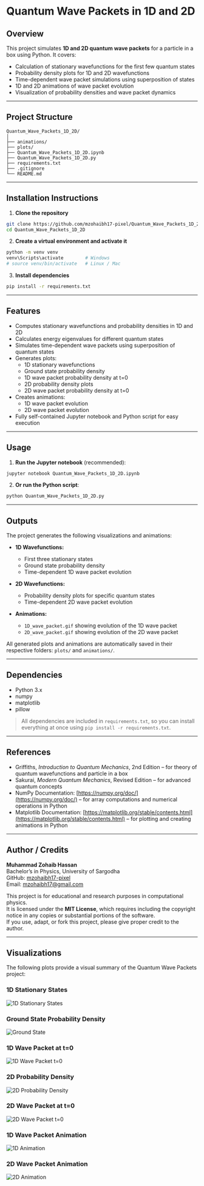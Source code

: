 # Quantum Wave Packets in 1D and 2D

## Overview
This project simulates **1D and 2D quantum wave packets** for a particle in a box using Python. It covers:

- Calculation of stationary wavefunctions for the first few quantum states
- Probability density plots for 1D and 2D wavefunctions
- Time-dependent wave packet simulations using superposition of states
- 1D and 2D animations of wave packet evolution
- Visualization of probability densities and wave packet dynamics

---

## Project Structure
```
Quantum_Wave_Packets_1D_2D/
│
├── animations/
├── plots/
├── Quantum_Wave_Packets_1D_2D.ipynb
├── Quantum_Wave_Packets_1D_2D.py
├── requirements.txt
├── .gitignore
└── README.md
```

---

## Installation Instructions

1. **Clone the repository**
```bash
git clone https://github.com/mzohaibh17-pixel/Quantum_Wave_Packets_1D_2D.git
cd Quantum_Wave_Packets_1D_2D
```

2. **Create a virtual environment and activate it**
```bash
python -m venv venv
venv\Scripts\activate        # Windows
# source venv/bin/activate   # Linux / Mac
```
3. **Install dependencies**
```bash
pip install -r requirements.txt
```

---

## Features

- Computes stationary wavefunctions and probability densities in 1D and 2D
- Calculates energy eigenvalues for different quantum states
- Simulates time-dependent wave packets using superposition of quantum states
- Generates plots:
  - 1D stationary wavefunctions
  - Ground state probability density
  - 1D wave packet probability density at t=0
  - 2D probability density plots
  - 2D wave packet probability density at t=0
- Creates animations:
  - 1D wave packet evolution
  - 2D wave packet evolution
- Fully self-contained Jupyter notebook and Python script for easy execution 

---

## Usage
1. **Run the Jupyter notebook** (recommended):
```bash
jupyter notebook Quantum_Wave_Packets_1D_2D.ipynb
```

2. **Or run the Python script**:
```bash
python Quantum_Wave_Packets_1D_2D.py
```

---

## Outputs

The project generates the following visualizations and animations:

- **1D Wavefunctions:**
  - First three stationary states
  - Ground state probability density
  - Time-dependent 1D wave packet evolution

- **2D Wavefunctions:**
  - Probability density plots for specific quantum states
  - Time-dependent 2D wave packet evolution

- **Animations:**
  - `1D_wave_packet.gif` showing evolution of the 1D wave packet
  - `2D_wave_packet.gif` showing evolution of the 2D wave packet

All generated plots and animations are automatically saved in their respective folders: `plots/` and `animations/`.

---

## Dependencies

- Python 3.x
- numpy
- matplotlib
- pillow

> All dependencies are included in `requirements.txt`, so you can install everything at once using `pip install -r requirements.txt`.   

---

## References

- Griffiths, *Introduction to Quantum Mechanics*, 2nd Edition – for theory of quantum wavefunctions and particle in a box  
- Sakurai, *Modern Quantum Mechanics*, Revised Edition – for advanced quantum concepts  
- NumPy Documentation: [https://numpy.org/doc/](https://numpy.org/doc/) – for array computations and numerical operations in Python  
- Matplotlib Documentation: [https://matplotlib.org/stable/contents.html](https://matplotlib.org/stable/contents.html) – for plotting and creating animations in Python

---

## Author / Credits

**Muhammad Zohaib Hassan**  
Bachelor’s in Physics, University of Sargodha  
GitHub: [mzohaibh17-pixel](https://github.com/mzohaibh17-pixel)  
Email: mzohaibh17@gmail.com  

This project is for educational and research purposes in computational physics.  
It is licensed under the **MIT License**, which requires including the copyright notice in any copies or substantial portions of the software.  
If you use, adapt, or fork this project, please give proper credit to the author.

---

## Visualizations

The following plots provide a visual summary of the Quantum Wave Packets project:

### 1D Stationary States
![1D Stationary States](plots/1D_stationary_states.png)

### Ground State Probability Density
![Ground State](plots/1D_probability_ground.png)

### 1D Wave Packet at t=0
![1D Wave Packet t=0](plots/1D_probability_t0.png)

### 2D Probability Density
![2D Probability Density](plots/2D_probability_4_4.png)

### 2D Wave Packet at t=0
![2D Wave Packet t=0](plots/2D_wave_packet.png)

### 1D Wave Packet Animation
![1D Animation](animations/1D_wave_packet.gif)

### 2D Wave Packet Animation
![2D Animation](animations/2D_wave_packet.gif)

